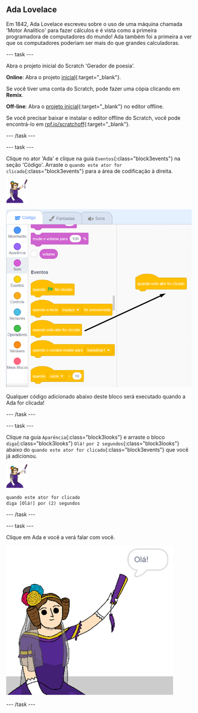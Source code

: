 ## Ada Lovelace

Em 1842, Ada Lovelace escreveu sobre o uso de uma máquina chamada 'Motor Analítico' para fazer cálculos e é vista como a primeira programadora de computadores do mundo! Ada também foi a primeira a ver que os computadores poderiam ser mais do que grandes calculadoras.

\--- task \---

Abra o projeto inicial do Scratch 'Gerador de poesia'.

**Online**: Abra o projeto [inicial](https://scratch.mit.edu/projects/382936783){:target="_blank"}.

Se você tiver uma conta do Scratch, pode fazer uma cópia clicando em **Remix**.

**Off-line**: Abra o [projeto inicial](https://rpf.io/p/pt-BR/beat-the-goalie-go){:target="_blank"} no editor offline.

Se você precisar baixar e instalar o editor offline do Scratch, você pode encontrá-lo em [rpf.io/scratchoff](https://rpf.io/scratchoff){:target="_blank"}.

\--- /task \---

\--- task \---

Clique no ator 'Ada' e clique na guia `Eventos`{:class="block3events"} na seção 'Código'. Arraste o `quando este ator for clicado`{:class="block3events"} para a área de codificação à direita.

![ator Ada](images/ada-sprite.png)

![arrastando o bloco quando este ator for clicado](images/poetry-click.png)

Qualquer código adicionado abaixo deste bloco será executado quando a Ada for clicada!

\--- /task \---

\--- task \---

Clique na guia `Aparência`{:class="block3looks"} e arraste o bloco `diga`{:class="block3looks"} `Olá!` `por 2 segundos`{:class="block3looks"} abaixo do `quando este ator for clicado`{:class="block3events"} que você já adicionou.

![ator Ada](images/ada-sprite.png)

```blocks3
quando este ator for clicado
diga [Olá!] por (2) segundos
```

\--- /task \---

\--- task \---

Clique em Ada e você a verá falar com você.

![screenshot](images/poetry-say-test.png)

\--- /task \---
